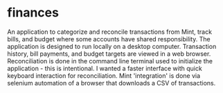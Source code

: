 # finances
An application to categorize and reconcile transactions from Mint, track bills, and budget where some accounts have shared responsibility.  The application is designed to run locally on a desktop computer.  Transaction history, bill payments, and budget targets are viewed in a web browser.  Reconciliation is done in the command line terminal used to initialize the application - this is intentional.  I wanted a faster interface with quick keyboard interaction for reconciliation.  Mint 'integration' is done via selenium automation of a browser that downloads a CSV of transactions.
